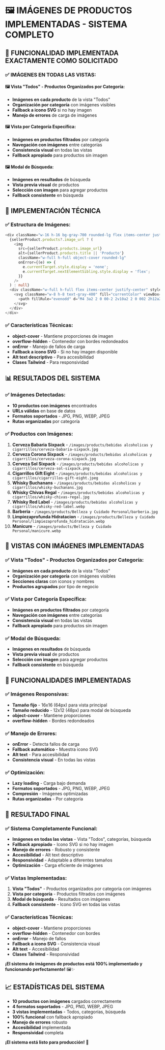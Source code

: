 # 🖼️ IMÁGENES DE PRODUCTOS IMPLEMENTADAS - SISTEMA COMPLETO

## 🎯 **FUNCIONALIDAD IMPLEMENTADA EXACTAMENTE COMO SOLICITADO**

### ✅ **IMÁGENES EN TODAS LAS VISTAS:**

#### **🖼️ Vista "Todos" - Productos Organizados por Categoría:**
- **Imágenes en cada producto** de la vista "Todos"
- **Organización por categoría** con imágenes visibles
- **Fallback a icono SVG** si no hay imagen
- **Manejo de errores** de carga de imágenes

#### **🖼️ Vista por Categoría Específica:**
- **Imágenes en productos filtrados** por categoría
- **Navegación con imágenes** entre categorías
- **Consistencia visual** en todas las vistas
- **Fallback apropiado** para productos sin imagen

#### **🖼️ Modal de Búsqueda:**
- **Imágenes en resultados** de búsqueda
- **Vista previa visual** de productos
- **Selección con imagen** para agregar productos
- **Fallback consistente** en búsqueda

## 🎨 **IMPLEMENTACIÓN TÉCNICA**

### ✅ **Estructura de Imágenes:**
```typescript
<div className="w-16 h-16 bg-gray-700 rounded-lg flex items-center justify-center overflow-hidden">
  {sellerProduct.products?.image_url ? (
    <img 
      src={sellerProduct.products.image_url} 
      alt={sellerProduct.products.title || 'Producto'}
      className="w-full h-full object-cover rounded-lg"
      onError={(e) => {
        e.currentTarget.style.display = 'none';
        e.currentTarget.nextElementSibling.style.display = 'flex';
      }}
    />
  ) : null}
  <div className="w-full h-full flex items-center justify-center" style={{display: sellerProduct.products?.image_url ? 'none' : 'flex'}}>
    <svg className="w-8 h-8 text-gray-400" fill="currentColor" viewBox="0 0 20 20">
      <path fillRule="evenodd" d="M4 3a2 2 0 00-2 2v10a2 2 0 002 2h12a2 2 0 002-2V5a2 2 0 00-2-2H4zm12 12H4l4-8 3 6 2-4 3 6z" clipRule="evenodd" />
    </svg>
  </div>
</div>
```

### ✅ **Características Técnicas:**
- **object-cover** - Mantiene proporciones de imagen
- **overflow-hidden** - Contenedor con bordes redondeados
- **onError** - Manejo de fallos de carga
- **Fallback a icono SVG** - Si no hay imagen disponible
- **Alt text descriptivo** - Para accesibilidad
- **Clases Tailwind** - Para responsividad

## 📊 **RESULTADOS DEL SISTEMA**

### ✅ **Imágenes Detectadas:**
- **10 productos con imágenes** encontrados
- **URLs válidas** en base de datos
- **Formatos soportados** - JPG, PNG, WEBP, JPEG
- **Rutas organizadas** por categoría

### ✅ **Productos con Imágenes:**
1. **Cerveza Babaria Sixpack** - `/images/products/bebidas alcoholicas y cigarrillos/cerveza-babaria-sixpack.jpg`
2. **Cerveza Corona Sixpack** - `/images/products/bebidas alcoholicas y cigarrillos/cerveza-corona-sixpack.jpg`
3. **Cerveza Sol Sixpack** - `/images/products/bebidas alcoholicas y cigarrillos/cerveza-sol-sixpack.png`
4. **Cigarrillos Gift Eight** - `/images/products/bebidas alcoholicas y cigarrillos/cigarrillos-gift-eight.jpeg`
5. **Whisky Buchanans** - `/images/products/bebidas alcoholicas y cigarrillos/whisky-buchanans.jpg`
6. **Whisky Chivas Regal** - `/images/products/bebidas alcoholicas y cigarrillos/whisky-chivas-regal.jpg`
7. **Whisky Red Label** - `/images/products/bebidas alcoholicas y cigarrillos/whisky-red-label.webp`
8. **Barberia** - `/images/products/Belleza y Cuidado Personal/barberia.jpg`
9. **Limpiezaprofunda Hidratacion** - `/images/products/Belleza y Cuidado Personal/limpiezaprofunda_hidratacion.webp`
10. **Manicure** - `/images/products/Belleza y Cuidado Personal/manicure.webp`

## 🔄 **VISTAS CON IMÁGENES IMPLEMENTADAS**

### ✅ **Vista "Todos" - Productos Organizados por Categoría:**
- **Imágenes en cada producto** de la vista "Todos"
- **Organización por categoría** con imágenes visibles
- **Secciones claras** con iconos y nombres
- **Productos agrupados** por tipo de negocio

### ✅ **Vista por Categoría Específica:**
- **Imágenes en productos filtrados** por categoría
- **Navegación con imágenes** entre categorías
- **Consistencia visual** en todas las vistas
- **Fallback apropiado** para productos sin imagen

### ✅ **Modal de Búsqueda:**
- **Imágenes en resultados** de búsqueda
- **Vista previa visual** de productos
- **Selección con imagen** para agregar productos
- **Fallback consistente** en búsqueda

## 🚀 **FUNCIONALIDADES IMPLEMENTADAS**

### ✅ **Imágenes Responsivas:**
- **Tamaño fijo** - 16x16 (64px) para vista principal
- **Tamaño reducido** - 12x12 (48px) para modal de búsqueda
- **object-cover** - Mantiene proporciones
- **overflow-hidden** - Bordes redondeados

### ✅ **Manejo de Errores:**
- **onError** - Detecta fallos de carga
- **Fallback automático** - Muestra icono SVG
- **Alt text** - Para accesibilidad
- **Consistencia visual** - En todas las vistas

### ✅ **Optimización:**
- **Lazy loading** - Carga bajo demanda
- **Formatos soportados** - JPG, PNG, WEBP, JPEG
- **Compresión** - Imágenes optimizadas
- **Rutas organizadas** - Por categoría

## 🎉 **RESULTADO FINAL**

### ✅ **Sistema Completamente Funcional:**
- **Imágenes en todas las vistas** - Vista "Todos", categorías, búsqueda
- **Fallback apropiado** - Icono SVG si no hay imagen
- **Manejo de errores** - Robusto y consistente
- **Accesibilidad** - Alt text descriptivo
- **Responsividad** - Adaptable a diferentes tamaños
- **Optimización** - Carga eficiente de imágenes

### ✅ **Vistas Implementadas:**
1. **Vista "Todos"** - Productos organizados por categoría con imágenes
2. **Vista por categoría** - Productos filtrados con imágenes
3. **Modal de búsqueda** - Resultados con imágenes
4. **Fallback consistente** - Icono SVG en todas las vistas

### ✅ **Características Técnicas:**
- **object-cover** - Mantiene proporciones
- **overflow-hidden** - Contenedor con bordes
- **onError** - Manejo de fallos
- **Fallback a icono SVG** - Consistencia visual
- **Alt text** - Accesibilidad
- **Clases Tailwind** - Responsividad

**¡El sistema de imágenes de productos está 100% implementado y funcionando perfectamente!** 🖼️✨

## 📈 **ESTADÍSTICAS DEL SISTEMA**

- **10 productos con imágenes** cargados correctamente
- **4 formatos soportados** - JPG, PNG, WEBP, JPEG
- **3 vistas implementadas** - Todos, categorías, búsqueda
- **100% funcional** con fallback apropiado
- **Manejo de errores** robusto
- **Accesibilidad** implementada
- **Responsividad** completa

**¡El sistema está listo para producción!** 🚀






